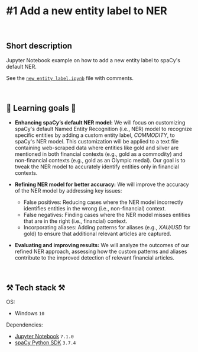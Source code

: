 # #1 Add a new entity label to NER

<br>

## Short description

Jupyter Notebook example on how to add a new entity label to spaCy's default NER.

See the <a href="https://github.com/rokbenko/ai-playground/blob/main/spacy-tutorials/1-Add_new_entity_label_to_NER/new_entity_label.ipynb">`new_entity_label.ipynb`</a> file with comments.

<br>

## 🧠 Learning goals 🧠

- **Enhancing spaCy’s default NER model:** We will focus on customizing spaCy's default Named Entity Recognition (i.e., NER) model to recognize specific entities by adding a custom entity label, *COMMODITY*, to spaCy's NER model. This customization will be applied to a text file containing web-scraped data where entities like gold and silver are mentioned in both financial contexts (e.g., gold as a commodity) and non-financial contexts (e.g., gold as an Olympic medal). Our goal is to tweak the NER model to accurately identify entities only in financial contexts.

- **Refining NER model for better accuracy:** We will improve the accuracy of the NER model by addressing key issues:

    - False positives: Reducing cases where the NER model incorrectly identifies entities in the wrong (i.e., non-financial) context.
    - False negatives: Finding cases where the NER model misses entities that are in the right (i.e., financial) context.
    - Incorporating aliases: Adding patterns for aliases (e.g., *XAU/USD* for gold) to ensure that additional relevant articles are captured.

- **Evaluating and improving results:** We will analyze the outcomes of our refined NER approach, assessing how the custom patterns and aliases contribute to the improved detection of relevant financial articles.

<br>

## ⚒️ Tech stack ⚒️

OS:

- Windows `10`

Dependencies:

- [Jupyter Notebook](https://jupyter.org/) `7.1.0`
- [spaCy Python SDK](https://pypi.org/project/spacy/) `3.7.4`
